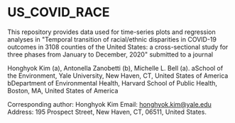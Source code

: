 # US_COVID_RACE

This repository provides data used for time-series plots and regression analyses in "Temporal transition of racial/ethnic disparities in COVID-19 outcomes in 3108 counties of the United States: a cross-sectional study for three phases from January to December, 2020" submitted to a journal

Honghyok Kim (a), Antonella Zanobetti (b), Michelle L. Bell (a).
aSchool of the Environment, Yale University, New Haven, CT, United States of America 
bDepartment of Environmental Health, Harvard School of Public Health, Boston, MA, United States of America

Corresponding author: Honghyok Kim
Email: honghyok.kim@yale.edu
Address: 195 Prospect Street, New Haven, CT, 06511, United States.

